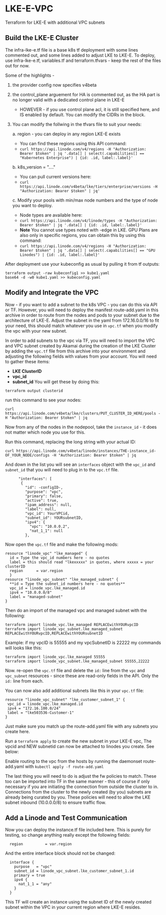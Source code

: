 # LKE-E-VPC
Terraform for LKE-E with additional VPC subnets

## Build the LKE-E Cluster
The infra-lke-e.tf file is a base k8s tf deployment with some lines commented out, and some lines added to adjust LKE to LKE-E. To deploy, use infra-lke-e.tf, variables.tf and terraform.tfvars - keep the rest of the files out for now.

Some of the highlights - 
1. the provider config now specifies v4beta
2. the control_plane arguement for HA is commented out, as the HA part is no longer valid with a dedicated control plane in LKE-E
   - HOWEVER - if you use control plane acl, it is still specified here, and IS enabled by default. You can modify the CIDRs in the block.
3. You can modify the follwing in the tfvars file to suit your needs:

   a. region - you can deploy in any region LKE-E exists
     - You can find these regions using this API command:
     - `curl https://api.linode.com/v4/regions -H "Authorization: Bearer $token" | jq '.data[] | select(.capabilities[] == "Kubernetes Enterprise") | {id: .id, label:.label}' `
   
   b. k8s_version = "...."
   - You can pull current versions here:
   - `curl https://api.linode.com/v4beta/lke/tiers/enterprise/versions -H "Authorization: Bearer $token" | jq'`
     
   c. Modify your pools with min/max node numbers and the type of node you want to deploy.
   - Node types are available here:
   - `curl https://api.linode.com/v4/linode/types -H "Authorization: Bearer $token" | jq '.data[] | {id: .id, label:.label}'`
   - **Note** You cannot use types noted with -edge in LKE. GPU Plans are also only in specific regions, you can obtain this by using this command:
   - `curl https://api.linode.com/v4/regions -H "Authorization: Bearer $token" | jq '.data[] | select(.capabilities[] == "GPU Linodes") | {id: .id, label:.label}' `
     
After deployment use your kubeconfig as usual by pulling it from tf outputs:
```
terraform output -raw kubeconfig1 >> kube1.yaml
base64 -d -w0 kube1.yaml >> kubeconfig.yaml
```
## Modify and Integrate the VPC
Now - if you want to add a subnet to the k8s VPC - you can do this via API or TF. However, you will need to deploy the manifest route-add.yaml in this archive in order to route from the nodes and pods to your subnet due to the architecture of LKE-E. Adjust the subnet in the yaml from 172.16.0.0/16 to fit your need, this should match whatever you use in `vpc.tf` when you modify the vpc with your new subnet.

In order to add subnets to the vpc via TF, you will need to import the VPC and VPC subnet created by Akamai during the creation of the LKE Cluster by adding the `vpc.tf` file from this archive into your environment and adjusting the following fields with values from your account. You will need to gather these items:
 - **LKE ClusterID**
 - **vpc_id**
  - **subnet_id**
  You will get these by doing this:
 ```
 terraform output clusterid
```
 run this command to see your nodes:
 ```
 curl https://api.linode.com/v4beta/lke/clusters/PUT_CLUSTER_ID_HERE/pools -H "Authorization: Bearer $token" | jq
```
Now from any of the nodes in the nodepool, take the `instance_id` - it does not matter which node you use for this.

Run this command, replacing the long string with your actual ID:
```
curl https://api.linode.com/v4beta/linode/instances/THE-instance_id-OF_YOUR_NODE/configs -H "Authorization: Bearer $token" | jq
```
And down in the list you will see an `interfaces` object with the `vpc_id` and `subnet_id` that you will need to plug in to the `vpc.tf` file.
 ```
       "interfaces": [
        {
          "id": -configID-,
          "purpose": "vpc",
          "primary": false,
          "active": true,
          "ipam_address": null,
          "label": null,
          "vpc_id": YourVPCid,
          "subnet_id": YOURsubnetID,
          "ipv4": {
            "vpc": "10.0.0.2",
            "nat_1_1": null
          },
 ```
Now open the `vpc.tf` file and make the following mods:
```
resource "linode_vpc" "lke_managed" {
  id = Type the vpc_id numbers here - no quotes
  label = this should read "lkexxxxx" in quotes, where xxxxx = your clusterID 
  region      = var.region
  }
resource "linode_vpc_subnet" "lke_managed_subnet" {
  **id = Type the subnet_id numbers here - no quotes**
  vpc_id = linode_vpc.lke_managed.id
  ipv4 = "10.0.0.0/8" 
  label = "managed-subnet"
}
```

Then do an import of the managed vpc and managed subnet with the following:
```
terraform import linode_vpc.lke_managed REPLACEwithYOURvpcID
terraform import linode_vpc_subnet.lke_managed_subnet REPLACEwithYOURvpcID,REPLACEwithYOURsubnetID
```
Example: if my vpcID is 55555 and my vpcSubnetID is 22222 my commands will looks like this:
```
terraform import linode_vpc.lke_managed 55555
terraform import linode_vpc_subnet.lke_managed_subnet 55555,22222
```
Now. re-open the `vpc.tf` file and delete the `id:` line from the `vpc` and `vpc_subnet` resources - since these are read-only fields in the API. Only the `id:` line from each.

You can now also add additional subnets like this in your `vpc.tf` file:
 ```
 resource "linode_vpc_subnet" "lke_customer_subnet_1" {
  vpc_id = linode_vpc.lke_managed.id
  ipv4 = "172.16.100.0/24" 
  label = "lke503536-Customer-1"
}
```
Just make sure you match up the route-add.yaml file with any subnets you create here. 
 
Run a `terraform apply` to create the new subnet in your LKE-E vpc, The vpcid and NEW subnetid can now be attached to linodes you create. See below:

Enable routing to the vpc from the hosts by running the daemonset route-add.yaml with `kubectl apply -f route-add.yaml`

The last thing you will need to do is adjust the fw policies to match. These too can be imported into TF in the same manner - this of course if only necessary if you are initiating the connection from outside the cluster to in. Connections from the cluster to the newly created (by you) subnets are already being curated by you. These policies will need to allow the LKE subnet inbound (10.0.0.0/8) to ensure traffic flow.

## Add a Linode and Test Communication
Now you can deploy the instance.tf file included here. This is purely for testing, so change anything really except the following fields:
```
  region          = var.region
```
And the entire interface block should not be changed:
```
  interface {
    purpose   = "vpc"
    subnet_id = linode_vpc_subnet.lke_customer_subnet_1.id
    primary = true
    ipv4 {
      nat_1_1 = "any"
    }
  }
```
This TF will create an instance using the subnet ID of the newly created subnet within the VPC in your current region where LKE-E resides.
